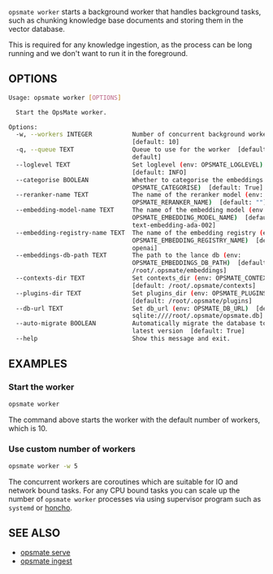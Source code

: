 `opsmate worker` starts a background worker that handles background tasks, such as chunking knowledge base documents and storing them in the vector database.

This is required for any knowledge ingestion, as the process can be long running and we don't want to run it in the foreground.

## OPTIONS

```bash
Usage: opsmate worker [OPTIONS]

  Start the OpsMate worker.

Options:
  -w, --workers INTEGER           Number of concurrent background workers
                                  [default: 10]
  -q, --queue TEXT                Queue to use for the worker  [default:
                                  default]
  --loglevel TEXT                 Set loglevel (env: OPSMATE_LOGLEVEL)
                                  [default: INFO]
  --categorise BOOLEAN            Whether to categorise the embeddings (env:
                                  OPSMATE_CATEGORISE)  [default: True]
  --reranker-name TEXT            The name of the reranker model (env:
                                  OPSMATE_RERANKER_NAME)  [default: ""]
  --embedding-model-name TEXT     The name of the embedding model (env:
                                  OPSMATE_EMBEDDING_MODEL_NAME)  [default:
                                  text-embedding-ada-002]
  --embedding-registry-name TEXT  The name of the embedding registry (env:
                                  OPSMATE_EMBEDDING_REGISTRY_NAME)  [default:
                                  openai]
  --embeddings-db-path TEXT       The path to the lance db (env:
                                  OPSMATE_EMBEDDINGS_DB_PATH)  [default:
                                  /root/.opsmate/embeddings]
  --contexts-dir TEXT             Set contexts_dir (env: OPSMATE_CONTEXTS_DIR)
                                  [default: /root/.opsmate/contexts]
  --plugins-dir TEXT              Set plugins_dir (env: OPSMATE_PLUGINS_DIR)
                                  [default: /root/.opsmate/plugins]
  --db-url TEXT                   Set db_url (env: OPSMATE_DB_URL)  [default:
                                  sqlite:////root/.opsmate/opsmate.db]
  --auto-migrate BOOLEAN          Automatically migrate the database to the
                                  latest version  [default: True]
  --help                          Show this message and exit.
```

## EXAMPLES

### Start the worker

```bash
opsmate worker
```

The command above starts the worker with the default number of workers, which is 10.

### Use custom number of workers

```bash
opsmate worker -w 5
```

The concurrent workers are coroutines which are suitable for IO and network bound tasks.
For any CPU bound tasks you can scale up the number of `opsmate worker` processes via using supervisor program such as `systemd` or [honcho](https://honcho.readthedocs.io/en/latest/).


## SEE ALSO

- [opsmate serve](./serve.md)
- [opsmate ingest](./ingest.md)
